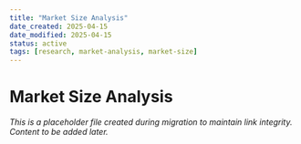 ```yaml
---
title: "Market Size Analysis"
date_created: 2025-04-15
date_modified: 2025-04-15
status: active
tags: [research, market-analysis, market-size]
---
```


# Market Size Analysis

*This is a placeholder file created during migration to maintain link integrity. Content to be added later.*

